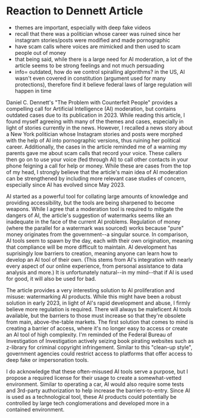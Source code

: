 # Reaction to Dennett Article

- themes are important, especially with deep fake videos
- recall that there was a politician whose career was ruined since her instagram stories/posts were modified and made pornographic
- have scam calls where voices are mimicked and then used to scam people out of money
- that being said, while there is a large need for AI moderation, a lot of the article seems to be strong feelings and not much persuading
- info= outdated, how do we control spiralling algorithms? in the US, AI wasn't even covered in constitution (argument used for many protections), therefore find it believe federal laws of large regulation will happen in time

Daniel C. Dennett's "The Problem with Counterfeit People" provides a compelling call for Artificial Intelligence (AI) moderation, but contains outdated cases due to its publication in 2023. While reading this article, I found myself agreeing with many of the themes and cases, especially in light of stories currently in the news. However, I recalled a news story about a New York politician whose Instagram stories and posts were morphed with the help of AI into pornographic versions, thus ruining her political career. Additionally, the cases in the article reminded me of a warning my parents gave me about scam calls that record your voice. These callers then go on to use your voice (fed through AI) to call other contacts in your phone feigning a call for help or money. While these are cases from the top of my head, I strongly believe that the article's main idea of AI moderation can be strengthened by including more relevant case studies of concern, especially since AI has evolved since May 2023. 

AI started as a powerful tool for collating large amounts of knowledge and providing accessibility, but the tools are being sharpened to become weapons. While I agree that a moderation tool is required to mitigate the dangers of AI, the article's suggestion of watermarks seems like an inadequate in the face of the current AI problems. Regulation of money (where the parallel for a watermark was sourced) works because "pure" money originates from the government--a singular source. In comparison, AI tools seem to spawn by the day, each with their own origination, meaning that compliance will be more difficult to maintain. AI development has suprisingly low barriers to creation, meaning anyone can learn how to develop an AI tool of their own. (This stems from AI's integration with nearly every aspect of our online experience, from personal assistance to data analysis and more.) It is unfortunately natural--in my mind--that if AI is used for good, it will also be used for bad. 

The article provides a very interesting solution to AI proliferation and misuse: watermarking AI products. While this might have been a robust solution in early 2023, in light of AI's rapid development and abuse, I firmly believe more regulation is required. There will always be maleficent AI tools available, but the barriers to those must increase so that they're obsolete from main, above-the-table markets. The first solution that comes to mind is creating a barrier of access, where it's no longer easy to access or create an AI tool of high complexity. I'm reminded of the Federal Bureau of Investigation of Investigation actively seizing book pirating websites such as z-library for criminal copyright infringement. Similar to this "clean-up style", government agencies could restrict access to platforms that offer access to deep fake or impersonation tools. 

I do acknowledge that these often-misused AI tools serve a purpose, but I propose a required license for their usage to create a somewhat-vetted environment. Similar to operating a car, AI would also require some tests and 3rd-party authorization to help increase the barriers-to-entry. Since AI is used as a technological tool, these AI products could potentially be controlled by large tech conglomerations and developed more in a contained environment.   






